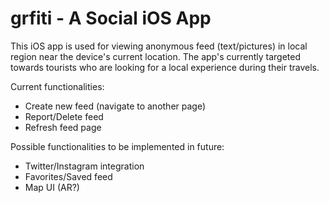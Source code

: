 # grfiti - A Social iOS App

This iOS app is used for viewing anonymous feed (text/pictures) in local region near the device's current location. The app's currently targeted towards tourists who are looking for a local experience during their travels. 

Current functionalities:
- Create new feed (navigate to another page)
- Report/Delete feed
- Refresh feed page

Possible functionalities to be implemented in future:
- Twitter/Instagram integration
- Favorites/Saved feed
- Map UI (AR?)
